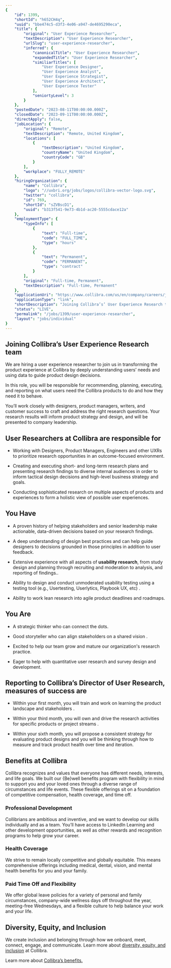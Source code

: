 ```yaml
---
{
	"id": 1399,
	"shortId": "h652CH4q",
	"uuid": "bbe474c5-d3f3-4e06-a947-de4695290eca",
	"title": {
		"original": "User Experience Researcher",
		"textDescription": "User Experience Researcher",
		"urlSlug": "user-experience-researcher",
		"inferred": {
			"canonicalTitle": "User Experience Researcher",
			"expandedTitle": "User Experience Researcher",
			"similiarTitles": [
				"User Experience Designer",
				"User Experience Analyst",
				"User Experience Strategist",
				"User Experience Architect",
				"User Experience Tester"
			],
			"seniortyLevel": 3
		}
	},
	"postedDate": "2023-08-11T00:00:00.000Z",
	"closedDate": "2023-09-11T00:00:00.000Z",
	"directApply": false,
	"jobLocation": {
		"original": "Remote",
		"textDescription": "Remote, United Kingdom",
		"locations": [
			{
				"textDescription": "United Kingdom",
				"countryName": "United Kingdom",
				"countryCode": "GB"
			}
		],
		"workplace": "FULLY_REMOTE"
	},
	"hiringOrganization": {
		"name": "Collibra",
		"logo": "//uxbri.org/jobs/logos/collibra-vector-logo.svg",
		"twitter": "collibra",
		"id": 769,
		"shortId": "sZVBscD1",
		"uuid": "b313f541-9e73-4b1d-ac20-5555cdace12a"
	},
	"employmentType": {
		"typeInfo": [
			{
				"text": "Full-time",
				"code": "FULL_TIME",
				"type": "hours"
			},
			{
				"text": "Permanent",
				"code": "PERMANENT",
				"type": "contract"
			}
		],
		"original": "Full-time, Permanent",
		"textDescription": "Full-time, Permanent"
	},
	"applicationUri": "https://www.collibra.com/us/en/company/careers/job-listing?gh_jid=5286005",
	"applicationType": "link",
	"shortDescription": "Joining Collibra’s’ User Experience Research team We are hiring a user experience researcher to join us in transforming the product experience at Collibra by deeply understanding users’ needs and",
	"status": "LIVE",
	"permalink": "/jobs/1399/user-experience-researcher",
	"layout": "jobs/individual"
}
---
```

<h2>Joining Collibra’s User Experience Research team</h2><p>We are hiring a user experience researcher to join us in transforming the product experience at Collibra by deeply understanding users’ needs and using data to guide product design decisions.</p><p>In this role, you will be responsible for recommending, planning, executing, and reporting on what users need the Collibra products to do and how they need it to behave.</p><p>You’ll work closely with designers, product managers, writers, and customer success to craft and address the right research questions. Your research results will inform product strategy and design, and will be presented to company leadership.</p><h2>User Researchers at Collibra are responsible for</h2><ul><li><p>Working with Designers, Product Managers, Engineers and other UXRs to prioritize research opportunities in an outcome-focused environment.</p></li><li><p>Creating and executing short- and long-term research plans and presenting research findings to diverse internal audiences in order to inform tactical design decisions and high-level business strategy and goals.</p></li><li><p>Conducting sophisticated research on multiple aspects of products and experiences to form a holistic view of possible user experiences.</p></li></ul><h2>You Have</h2><ul><li><p>A proven history of helping stakeholders and senior leadership make actionable, data-driven decisions based on your research findings.</p></li><li><p>A deep understanding of design best practices and can help guide designers to decisions grounded in those principles in addition to user feedback.</p></li><li><p>Extensive experience with all aspects of <strong>usability research</strong>, from study design and planning through recruiting and moderation to analysis, and reporting of findings..</p></li><li><p>Ability to design and conduct unmoderated usability testing using a testing tool (e.g., Usertesting, Userlytics, Playbook UX, etc) .</p></li><li><p>Ability to work lean research into agile product deadlines and roadmaps.</p></li></ul><h2>You Are</h2><ul><li><p>A strategic thinker who can connect the dots.</p></li><li><p>Good storyteller who can align stakeholders on a shared vision .</p></li><li><p>Excited to help our team grow and mature our organization's research practice.</p></li><li><p>Eager to help with quantitative user research and survey design and development.</p></li></ul><h2>Reporting to Collibra’s Director of User Research, measures of success are</h2><ul><li><p>Within your first month, you will train and work on learning the product landscape and stakeholders .</p></li><li><p>Within your third month, you will own and drive the research activities for specific products or project streams .</p></li><li><p>Within your sixth month, you will propose a consistent strategy for evaluating product designs and you will be thinking through how to measure and track product health over time and iteration.</p></li></ul><h2>Benefits at Collibra</h2><p>Collibra recognizes and values that everyone has different needs, interests, and life goals. We built our {Be}well benefits program with flexibility in mind to support you and your loved ones through a diverse range of circumstances and life events. These flexible offerings sit on a foundation of competitive compensation, health coverage, and time off.</p><h3>Professional Development</h3><p>Collibrians are ambitious and inventive, and we want to develop our skills individually and as a team. You’ll have access to LinkedIn Learning and other development opportunities, as well as other rewards and recognition programs to help grow your career.</p><h3>Health Coverage</h3><p>We strive to remain locally competitive and globally equitable. This means comprehensive offerings including medical, dental, vision, and mental health benefits for you and your family.</p><h3>Paid Time Off and Flexibility</h3><p>We offer global leave policies for a variety of personal and family circumstances, company-wide wellness days off throughout the year, meeting-free Wednesdays, and a flexible culture to help balance your work and your life.</p><h2>Diversity, Equity, and Inclusion</h2><p>We create inclusion and belonging through how we onboard, meet, connect, engage, and communicate. Learn more about <a target="_blank" rel="noopener noreferrer nofollow" href="https://www.collibra.com/us/en/company/careers/dei">diversity, equity, and inclusion</a> at Collibra.</p><p>Learn more about <a target="_blank" rel="noopener noreferrer nofollow" href="https://www.collibra.com/us/en/company/careers/benefits">Collibra’s benefits.</a></p>
